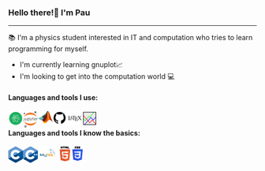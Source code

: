 ### Hello there!:wave: I'm Pau

 ___

:books: I'm a physics student interested in IT and computation who tries to learn programming for myself.

- I'm currently learning gnuplot:chart_with_upwards_trend:
- I'm looking to get into the computation world :computer:

#### Languages and tools I use:

<img align="left" alt="atom-logo" width="30px" src="images\atom-logo.png" />&nbsp;&nbsp;&nbsp;&nbsp;&nbsp;&nbsp;&nbsp;
<img align="left" alt="Jupyter-logo" width="30px" src="images\Jupyter-logo.png" />&nbsp;&nbsp;&nbsp;&nbsp;&nbsp;&nbsp;&nbsp;
<img align="left" alt="matlab-logo" width="30px" src="images\matl-logo.png" />&nbsp;&nbsp;&nbsp;&nbsp;&nbsp;&nbsp;&nbsp;
<img align="left" alt="github-logo" width="30px" src="images\github-logo.png" />&nbsp;&nbsp;&nbsp;&nbsp;&nbsp;&nbsp;&nbsp;
<img align="left" alt="latex-logo" width="30px" src="images\latex-logo.png" />&nbsp;&nbsp;&nbsp;&nbsp;&nbsp;&nbsp;&nbsp;
<img align="left" alt="gnuplot-logo" width="30px" src="images\gnuplot-logo.png" />&nbsp;&nbsp;&nbsp;&nbsp;&nbsp;&nbsp;&nbsp;

#### Languages and tools I know the basics:

<img align="left" alt="c-logo" width="30px" src="images\c-logo.png" />&nbsp;&nbsp;&nbsp;&nbsp;&nbsp;&nbsp;&nbsp;
<img align="left" alt="c++-logo" width="30px" src="images\c++-logo.png" />&nbsp;&nbsp;&nbsp;&nbsp;&nbsp;&nbsp;&nbsp;
<img align="left" alt="mySQL-logo" width="40px" src="images\mySQL-logo.png" />&nbsp;&nbsp;&nbsp;&nbsp;&nbsp;&nbsp;&nbsp;
<img align="left" alt="HTML-logo" width="30px" src="images\HTML-logo.png" />&nbsp;&nbsp;&nbsp;&nbsp;&nbsp;&nbsp;&nbsp;
<img align="left" alt="CSS-logo" width="21px" src="images\CSS-logo.png" />&nbsp;&nbsp;&nbsp;&nbsp;&nbsp;&nbsp;&nbsp;
